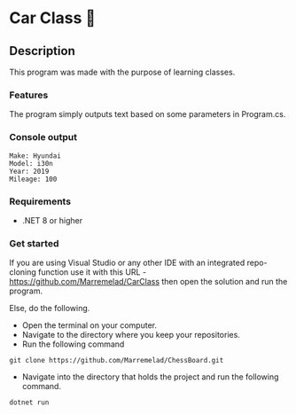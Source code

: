 # Car Class 🚗

## Description
This program was made with the purpose of learning classes.

### Features
The program simply outputs text based on some parameters in Program.cs.

### Console output
```console
Make: Hyundai
Model: i30n
Year: 2019
Mileage: 100
```

### Requirements
* .NET 8 or higher

### Get started
If you are using Visual Studio or any other IDE with an integrated repo-cloning function use it with this URL - https://github.com/Marremelad/CarClass
then open the solution and run the program.

Else, do the following.
* Open the terminal on your computer.
* Navigate to the directory where you keep your repositories.
* Run the following command
```console
git clone https://github.com/Marremelad/ChessBoard.git        
```
* Navigate into the directory that holds the project and run the following command.
```console
dotnet run
```
